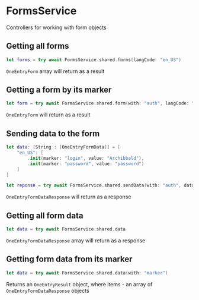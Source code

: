 # FormsService

Controllers for working with form objects

## Getting all forms

```swift
let forms = try await FormsService.shared.forms(langCode: "en_US")
```

``OneEntryForm`` array will return as a result

## Getting a form by its marker

```swift
let form = try await FormsService.shared.form(with: "auth", langCode: "en_US")
```

``OneEntryForm`` will return as a result

## Sending data to the form

```swift
let data: [String : [OneEntryFormData]] = [
    "en_US": [
        .init(marker: "login", value: "Archibbald"),
        .init(marker: "password", value: "password")
    ]
]

let reponse = try await FormsService.shared.sendData(with: "auth", data: data)
```

``OneEntryFormDataResponse`` will return as a response

## Getting all form data

```swift
let data = try await FormsService.shared.data
```

``OneEntryFormDataResponse`` array will return as a response

## Getting form data from its marker

```swift
let data = try await FormsService.shared.data(with: "marker")
```

Returns an ``OneEntryResult`` object, where items - an array of ``OneEntryFormDataResponse`` objects

